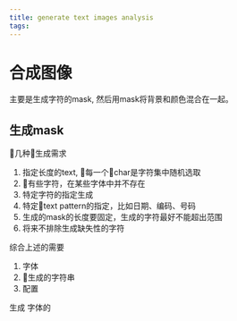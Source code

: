 ```yaml
---
title: generate text images analysis
tags:
---
```


# 合成图像

主要是生成字符的mask, 然后用mask将背景和颜色混合在一起。


## 生成mask

几种生成需求
1. 指定长度的text, 每一个char是字符集中随机选取
2. 有些字符，在某些字体中并不存在
3. 特定字符的指定生成
4. 特定text pattern的指定，比如日期、编码、号码
5. 生成的mask的长度要固定，生成的字符最好不能超出范围
6. 将来不排除生成缺失性的字符


综合上述的需要
1. 字体
2. 生成的字符串
3. 配置

生成 字体的